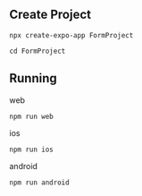 Create Project
---------------
```
npx create-expo-app FormProject
```
```
cd FormProject
```

Running
-------
web
```
npm run web
```
ios
```
npm run ios
```
android
```
npm run android
```

